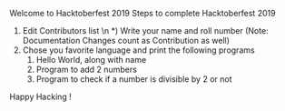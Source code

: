 Welcome to Hacktoberfest 2019
Steps to complete Hacktoberfest 2019
1) Edit Contributors list \n
   *) Write your name and roll number
     (Note: Documentation Changes count as Contribution as well)
2) Chose you favorite language and print the following programs 
   1) Hello World, along with name
   2) Program to add 2 numbers
   3) Program to check if a number is divisible by 2 or not
 

Happy Hacking !


 
